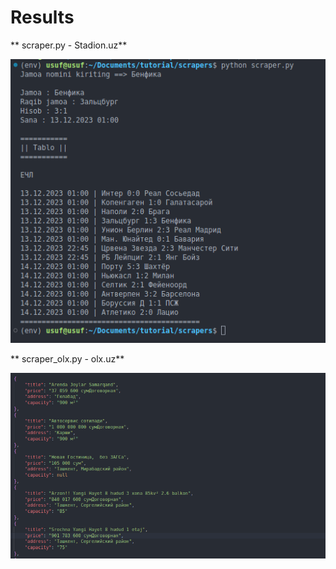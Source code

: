 # Results
** scraper.py - Stadion.uz**


![alt text](https://github.com/muhammadusufs/scrapers/blob/main/media/result.png?raw=true)



** scraper_olx.py - olx.uz**


![alt text](https://github.com/muhammadusufs/scrapers/blob/main/media/olx.png?raw=true)
